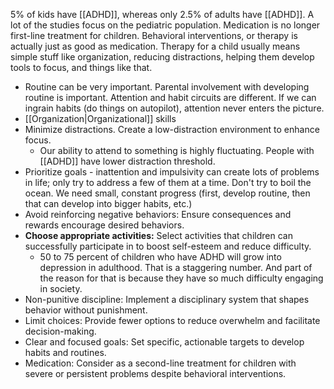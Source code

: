 5% of kids have [[ADHD]], whereas only 2.5% of adults have [[ADHD]]. A lot of the studies focus on the pediatric population. Medication is no longer first-line treatment for children. Behavioral interventions, or therapy is actually just as good as medication. Therapy for a child usually means simple stuff like organization, reducing distractions, helping them develop tools to focus, and things like that.
- Routine can be very important. Parental involvement with developing routine is important.
Attention and habit circuits are different. If we can ingrain habits (do things on autopilot), attention never enters the picture.
- [[Organization|Organizational]] skills
- Minimize distractions. Create a low-distraction environment to enhance focus.
	- Our ability to attend to something is highly fluctuating. People with [[ADHD]] have lower distraction threshold.
- Prioritize goals - inattention and impulsivity can create lots of problems in life; only try to address a few of them at a time. Don't try to boil the ocean. We need small, constant progress (first, develop routine, then that can develop into bigger habits, etc.)
- Avoid reinforcing negative behaviors: Ensure consequences and rewards encourage desired behaviors.
- **Choose appropriate activities:** Select activities that children can successfully participate in to boost self-esteem and reduce difficulty.
	- 50 to 75 percent of children who have ADHD will grow into depression in adulthood. That is a staggering number. And part of the reason for that is because they have so much difficulty engaging in society.
- Non-punitive discipline: Implement a disciplinary system that shapes behavior without punishment.
- Limit choices: Provide fewer options to reduce overwhelm and facilitate decision-making.
- Clear and focused goals: Set specific, actionable targets to develop habits and routines.
- Medication: Consider as a second-line treatment for children with severe or persistent problems despite behavioral interventions.
